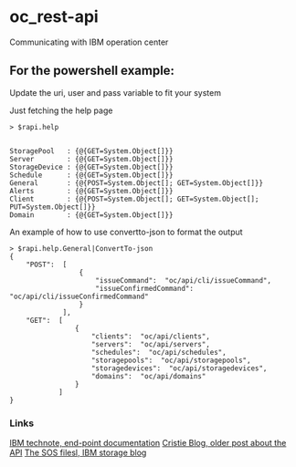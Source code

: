 # oc_rest-api
Communicating with IBM operation center


## For the powershell example:

Update the uri, user and pass variable to fit your system

Just fetching the help page
```
> $rapi.help


StoragePool   : {@{GET=System.Object[]}}
Server        : {@{GET=System.Object[]}}
StorageDevice : {@{GET=System.Object[]}}
Schedule      : {@{GET=System.Object[]}}
General       : {@{POST=System.Object[]; GET=System.Object[]}}
Alerts        : {@{GET=System.Object[]}}
Client        : {@{POST=System.Object[]; GET=System.Object[]; PUT=System.Object[]}}
Domain        : {@{GET=System.Object[]}}

```


An example of how to use convertto-json to format the output

```
> $rapi.help.General|ConvertTo-json
{
    "POST":  [
                 {
                     "issueCommand":  "oc/api/cli/issueCommand",
                     "issueConfirmedCommand":  "oc/api/cli/issueConfirmedCommand"
                 }
             ],
    "GET":  [
                {
                    "clients":  "oc/api/clients",
                    "servers":  "oc/api/servers",
                    "schedules":  "oc/api/schedules",
                    "storagepools":  "oc/api/storagepools",
                    "storagedevices":  "oc/api/storagedevices",
                    "domains":  "oc/api/domains"
                }
            ]
}
```


### Links
[IBM technote, end-point documentation](https://www-01.ibm.com/support/docview.wss?uid=swg21997347)
[Cristie Blog, older post about the API](https://www.cristie.dk/single-post/2017/09/22/How-to-work-with-the-new-REST-API-for-Operation-Center-713)
[The SOS filesl, IBM storage blog](https://www.sosfiles.com/blog/2016/1/13/spectrum-protect-rest-api)
